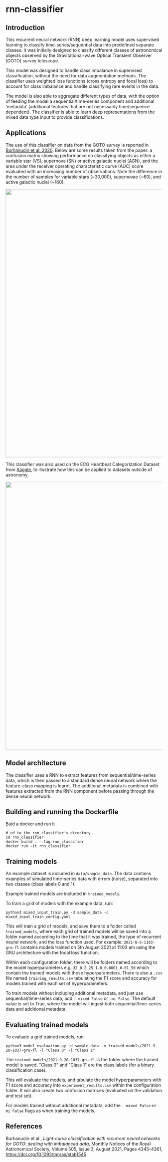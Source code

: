 # rnn-classifier

## Introduction

This recurrent neural network (RNN) deep learning model uses supervised learning to classify time-series/sequential data into predefined separate classes. It was initially designed to classify different classes of astronomical objects observed by the Gravitational-wave Optical Transient Observer (GOTO) survey telescope.

This model was designed to handle class imbalance in supervised classification, without the need for data augmentation methods. The classifier uses weighted loss functions (cross entropy and focal loss) to account for class imbalance and handle classifying rare events in the data.

The model is also able to aggregate different types of data, with the option of feeding the model a sequential/time-series component and additional ‘metadata’ (additional features that are not necessarily time/sequence dependent). The classifier is able to learn deep representations from the mixed data type input to provide classifications.

## Applications
The use of this classifier on data from the GOTO survey is reported in [Burhanudin et al. 2020](https://arxiv.org/pdf/2105.11169.pdf). Below are some results taken from the paper: a confusion matrix showing performance on classifying objects as either a variable star (VS), supernova (SN) or active galactic nuclei (AGN), and the area under the receiver operating characteristic curve (AUC) score evaluated with an increasing number of observations. Note the difference in the number of samples for variable stars (~30,000), supernovae (~60), and active galactic nuclei (~160).
<p align="center">
  <img src="https://github.com/RSE-Sheffield/rnn_classifier/blob/main/images/goto_results.png" width="860"/>
</p>

This classifier was also used on the ECG Heartbeat Categorization Dataset from [Kaggle](https://www.kaggle.com/shayanfazeli/heartbeat), to illustrate how this can be applied to datasets outside of astronomy.
<p align="center">
  <img src="https://github.com/RSE-Sheffield/rnn_classifier/blob/main/images/ecg_results.png" width="860"/>
</p>

## Model architecture

The classifier uses a RNN to extract features from sequential/time-series data, which is then passed to a standard dense neural network where the feature-class mapping is learnt. The additional metadata is combined with features extracted from the RNN component before passing through the dense neural network.

## Building and running the Dockerfile

Buid a docker and run it 

```
# cd to the rnn_classifier's directory 
cd rnn_classifier
docker build . --tag rnn_classifier
docker run -it rnn_classifier
```

## Training models

An example dataset is included in `data/sample_data`. The data contains examples of simulated time-series data with errors (noise), separated into two classes (class labels 0 and 1).

Example trained models are included in `trained_models`.

To train a grid of models with the example data, run:

```
python3 mixed_input_train.py -d sample_data -c mixed_input_train_config.yaml
```

This will train a grid of models, and save them to a folder called `trained_models`, where each grid of trained models will be saved into a folder named according to the time that it was trained, the type of recurrent neural network, and the loss function used. For example: `2021-8-5-1103-gru-fl` contains models trained on 5th August 2021 at 11:03 am using the GRU architecture with the focal loss function.

Within each configuration folder, there will be folders named according to the model hyperparameters e.g. `32_0.2_25_1.0_0.0001_0.01_50` which contain the trained models with those hyperparameters. There is also a `.csv` file named `training_results.csv` tabulating the F1 score and accuracy for models trained with each set of hyperparameters.

To train models without including additional metadata, and just use sequential/time-series data, add `--mixed False` or `-mi False`. The default value is set to True, where the model will ingest both sequential/time-series data and additional metadata.


## Evaluating trained models

To evaluate a grid trained models, run:

```
python3 model_evaluation.py -d sample_data -m trained_models/2021-9-20-1037-gru-fl -l "Class 0" -l "Class 1"
```

The `trained_models/2021-9-20-1037-gru-fl` is the folder where the trained model is saved.
"Class 0" and "Class 1" are the class labels (for a binary classification case). 

This will evaluate the models, and tabulate the model hyperparameters with F1 score and accuracy into `experiment_results.csv` within the configuration folder. It will also create two confusion matrices (evaluated on the validation and test set).

For models trained without additional metadata, add the `--mixed False` or `-mi False` flags as when training the models.

## References
Burhanudin et al.,
*Light-curve classification with recurrent neural networks for GOTO: dealing with imbalanced data*,
Monthly Notices of the Royal Astronomical Society, Volume 505, Issue 3, August 2021,
Pages 4345–4361, https://doi.org/10.1093/mnras/stab1545
